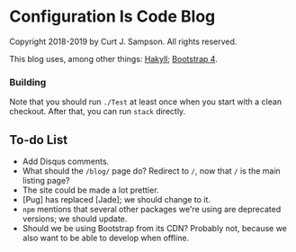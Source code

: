 Configuration Is Code Blog
==========================

Copyright 2018-2019 by Curt J. Sampson. All rights reserved.

This blog uses, among other things: [Hakyll]; [Bootstrap 4].

### Building

Note that you should run `./Test` at least once when you start with
a clean checkout. After that, you can run `stack` directly.


To-do List
----------

* Add Disqus comments.
* What should the `/blog/` page do? Redirect to `/`, now that `/` is
  the main listing page?
* The site could be made a lot prettier.
* [Pug] has replaced [Jade]; we should change to it.
* `npm` mentions that several other packages we're using are
  deprecated versions; we should update.
* Should we be using Bootstrap from its CDN? Probably not, because
  we also want to be able to develop when offline.



<!-------------------------------------------------------------------->
[Hakyll]: https://jaspervdj.be/hakyll/
[Bootstrap 4]: http://v4-alpha.getbootstrap.com/

